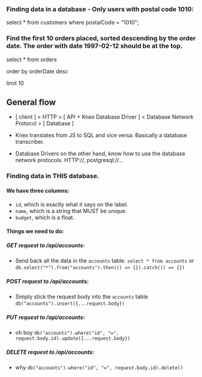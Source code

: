### Finding data in a database - Only users with postal code 1010:

select * from customers where postalCode = "1010";

### Find the first 10 orders placed, sorted descending by the order date. The order with date 1997-02-12 should be at the top.

select * from orders

order by orderDate desc

limit 10

## General flow

- [ client ] < HTTP > [ API + Knex Database Driver ] < Database Network Protocol > [ Database ]

- Knex translates from JS to SQL and vice versa. Basically a database transcriber.

- Database Drivers on the other hand, know how to use the database network protocols. HTTP://, postgresql://...

### Finding data in THIS database.

#### We have three columns: 
- `id`, which is exactly what it says on the label.
- `name`, which is a string that MUST be unique.
- `budget`, which is a float.

#### Things we need to do: 
##### GET request to /api/accounts:
- Send back all the data in the `accounts` table.
`select * from accounts` or `db.select("*").from("accounts").then(() => {}).catch(() => {})`

##### POST request to /api/accounts: 
- Simply stick the request body into the `accounts` table.
`db("accounts").insert({...request.body})`

##### PUT request to /api/accounts:
- oh boy
`db("accounts").where("id", "=", request.body.id).update({...request.body})`

##### DELETE request to /api/accounts:
- why
`db("accounts").where("id", "=", request.body.id).delete()`